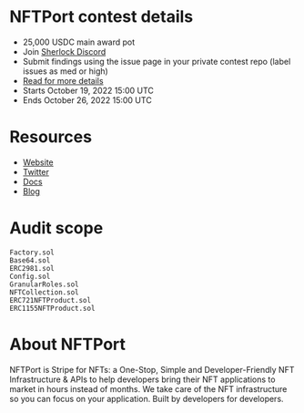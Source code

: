 # NFTPort contest details

- 25,000 USDC main award pot
- Join [Sherlock Discord](https://discord.gg/MABEWyASkp)
- Submit findings using the issue page in your private contest repo (label issues as med or high)
- [Read for more details](https://docs.sherlock.xyz/audits/watsons)
- Starts October 19, 2022 15:00 UTC
- Ends October 26, 2022 15:00 UTC

# Resources

- [Website](https://www.nftport.xyz/)
- [Twitter](https://twitter.com/nftport_xyz)
- [Docs](https://docs.nftport.xyz/docs/nftport)
- [Blog](https://www.nftport.xyz/blog)

# Audit scope

```
Factory.sol
Base64.sol
ERC2981.sol
Config.sol
GranularRoles.sol
NFTCollection.sol
ERC721NFTProduct.sol
ERC1155NFTProduct.sol
```

# About NFTPort

NFTPort is Stripe for NFTs: a One-Stop, Simple and Developer-Friendly NFT Infrastructure & APIs to help developers bring their NFT applications to market in hours instead of months. We take care of the NFT infrastructure so you can focus on your application. Built by developers for developers.
